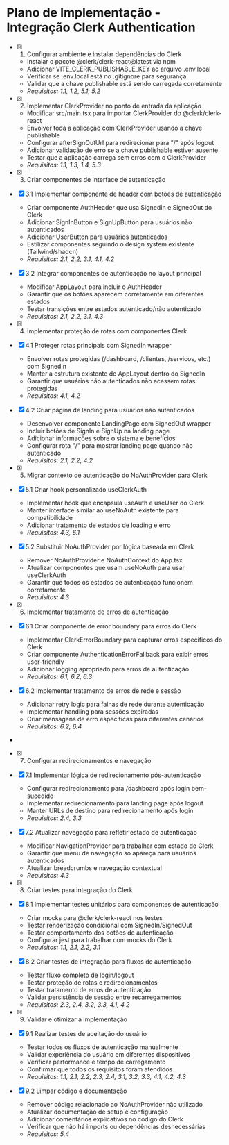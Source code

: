 # Plano de Implementação - Integração Clerk Authentication

- [x] 1. Configurar ambiente e instalar dependências do Clerk





  - Instalar o pacote @clerk/clerk-react@latest via npm
  - Adicionar VITE_CLERK_PUBLISHABLE_KEY ao arquivo .env.local
  - Verificar se .env.local está no .gitignore para segurança
  - Validar que a chave publishable está sendo carregada corretamente
  - _Requisitos: 1.1, 1.2, 5.1, 5.2_

- [x] 2. Implementar ClerkProvider no ponto de entrada da aplicação





  - Modificar src/main.tsx para importar ClerkProvider do @clerk/clerk-react
  - Envolver toda a aplicação com ClerkProvider usando a chave publishable
  - Configurar afterSignOutUrl para redirecionar para "/" após logout
  - Adicionar validação de erro se a chave publishable estiver ausente
  - Testar que a aplicação carrega sem erros com o ClerkProvider
  - _Requisitos: 1.1, 1.3, 1.4, 5.3_

- [x] 3. Criar componentes de interface de autenticação




- [x] 3.1 Implementar componente de header com botões de autenticação


  - Criar componente AuthHeader que usa SignedIn e SignedOut do Clerk
  - Adicionar SignInButton e SignUpButton para usuários não autenticados
  - Adicionar UserButton para usuários autenticados
  - Estilizar componentes seguindo o design system existente (Tailwind/shadcn)
  - _Requisitos: 2.1, 2.2, 3.1, 4.1, 4.2_

- [x] 3.2 Integrar componentes de autenticação no layout principal


  - Modificar AppLayout para incluir o AuthHeader
  - Garantir que os botões aparecem corretamente em diferentes estados
  - Testar transições entre estados autenticado/não autenticado
  - _Requisitos: 2.1, 2.2, 3.1, 4.3_

- [x] 4. Implementar proteção de rotas com componentes Clerk





- [x] 4.1 Proteger rotas principais com SignedIn wrapper


  - Envolver rotas protegidas (/dashboard, /clientes, /servicos, etc.) com SignedIn
  - Manter a estrutura existente de AppLayout dentro do SignedIn
  - Garantir que usuários não autenticados não acessem rotas protegidas
  - _Requisitos: 4.1, 4.2_

- [x] 4.2 Criar página de landing para usuários não autenticados


  - Desenvolver componente LandingPage com SignedOut wrapper
  - Incluir botões de SignIn e SignUp na landing page
  - Adicionar informações sobre o sistema e benefícios
  - Configurar rota "/" para mostrar landing page quando não autenticado
  - _Requisitos: 2.1, 2.2, 4.2_

- [x] 5. Migrar contexto de autenticação do NoAuthProvider para Clerk





- [x] 5.1 Criar hook personalizado useClerkAuth


  - Implementar hook que encapsula useAuth e useUser do Clerk
  - Manter interface similar ao useNoAuth existente para compatibilidade
  - Adicionar tratamento de estados de loading e erro
  - _Requisitos: 4.3, 6.1_

- [x] 5.2 Substituir NoAuthProvider por lógica baseada em Clerk


  - Remover NoAuthProvider e NoAuthContext do App.tsx
  - Atualizar componentes que usam useNoAuth para usar useClerkAuth
  - Garantir que todos os estados de autenticação funcionem corretamente
  - _Requisitos: 4.3_

- [x] 6. Implementar tratamento de erros de autenticação





- [x] 6.1 Criar componente de error boundary para erros do Clerk


  - Implementar ClerkErrorBoundary para capturar erros específicos do Clerk
  - Criar componente AuthenticationErrorFallback para exibir erros user-friendly
  - Adicionar logging apropriado para erros de autenticação
  - _Requisitos: 6.1, 6.2, 6.3_

- [x] 6.2 Implementar tratamento de erros de rede e sessão


  - Adicionar retry logic para falhas de rede durante autenticação
  - Implementar handling para sessões expiradas
  - Criar mensagens de erro específicas para diferentes cenários
  - _Requisitos: 6.2, 6.4_
-

- [x] 7. Configurar redirecionamentos e navegação




- [x] 7.1 Implementar lógica de redirecionamento pós-autenticação


  - Configurar redirecionamento para /dashboard após login bem-sucedido
  - Implementar redirecionamento para landing page após logout
  - Manter URLs de destino para redirecionamento após login
  - _Requisitos: 2.4, 3.3_

- [x] 7.2 Atualizar navegação para refletir estado de autenticação


  - Modificar NavigationProvider para trabalhar com estado do Clerk
  - Garantir que menu de navegação só apareça para usuários autenticados
  - Atualizar breadcrumbs e navegação contextual
  - _Requisitos: 4.3_

- [x] 8. Criar testes para integração do Clerk





- [x] 8.1 Implementar testes unitários para componentes de autenticação


  - Criar mocks para @clerk/clerk-react nos testes
  - Testar renderização condicional com SignedIn/SignedOut
  - Testar comportamento dos botões de autenticação
  - Configurar jest para trabalhar com mocks do Clerk
  - _Requisitos: 1.1, 2.1, 2.2, 3.1_

- [x] 8.2 Criar testes de integração para fluxos de autenticação


  - Testar fluxo completo de login/logout
  - Testar proteção de rotas e redirecionamentos
  - Testar tratamento de erros de autenticação
  - Validar persistência de sessão entre recarregamentos
  - _Requisitos: 2.3, 2.4, 3.2, 3.3, 4.1, 4.2_

- [x] 9. Validar e otimizar a implementação




- [x] 9.1 Realizar testes de aceitação do usuário


  - Testar todos os fluxos de autenticação manualmente
  - Validar experiência do usuário em diferentes dispositivos
  - Verificar performance e tempo de carregamento
  - Confirmar que todos os requisitos foram atendidos
  - _Requisitos: 1.1, 2.1, 2.2, 2.3, 2.4, 3.1, 3.2, 3.3, 4.1, 4.2, 4.3_

- [x] 9.2 Limpar código e documentação


  - Remover código relacionado ao NoAuthProvider não utilizado
  - Atualizar documentação de setup e configuração
  - Adicionar comentários explicativos no código do Clerk
  - Verificar que não há imports ou dependências desnecessárias
  - _Requisitos: 5.4_